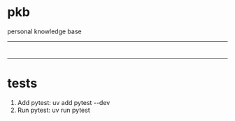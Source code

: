 # pkb
personal knowledge base

---
#

---
# tests
1. Add pytest: uv add pytest --dev
2. Run pytest: uv run pytest 